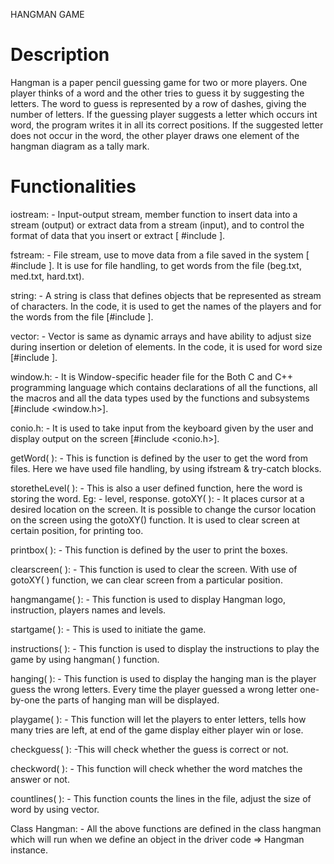 HANGMAN GAME
# Description
Hangman is a paper pencil guessing game for two or more players. One player thinks of a word and the other tries to guess it by suggesting the letters. 
The word to guess is represented by a row of dashes, giving the number of letters. 
If the guessing player suggests a letter which occurs int word, the program writes it in all its correct positions. 
If the suggested letter does not occur in the word, the other player draws one element of the hangman diagram as a tally mark.
# Functionalities
iostream: - Input-output stream, member function to insert data into a stream (output) or extract data from a stream (input), and to control the format of data that you insert or extract [ #include <iostream>]. 

fstream: - File stream, use to move data from a file saved in the system
[ #include <fstream>]. It is use for file handling, to get words from the file (beg.txt, med.txt, hard.txt).

string: - A string is class that defines objects that be represented as stream of characters. In the code, it is used to get the names of the players and for the words from the file [#include <string>].

vector: - Vector is same as dynamic arrays and have ability to adjust size during insertion or deletion of elements. In the code, it is used for word size [#include <vector>].

window.h: - It is Window-specific header file for the Both C and C++ programming language which contains declarations of all the functions, all the macros and all the data types used by the functions and subsystems [#include <window.h>].

conio.h: - It is used to take input from the keyboard given by the user and display output on the screen [#include <conio.h>].

getWord( ): - This is function is defined by the user to get the word from files. Here we have used file handling, by using ifstream & try-catch blocks.

storetheLevel( ): - This is also a user defined function, here the word is storing the word. Eg: - level, response.
gotoXY( ): - It places cursor at a desired location on the screen. It is possible to change the cursor location on the screen using the gotoXY() function. It is used to clear screen at certain position, for printing too.

printbox( ): - This function is defined by the user to print the boxes. 

clearscreen( ): - This function is used to clear the screen. With use of gotoXY( ) function, we can clear screen from a particular position.

hangmangame( ): - This function is used to display Hangman logo, instruction, players names and levels. 

startgame( ): - This is used to initiate the game.

instructions( ): - This function is used to display the instructions to play the game by using hangman( ) function.

hanging( ): - This function is used to display the hanging man is the player guess the wrong letters. Every time the player guessed a wrong letter one-by-one the parts of hanging man will be displayed. 

playgame( ): - This function will let the players to enter letters, tells how many tries are left, at end of the game display either player win or lose.

checkguess( ): -This will check whether the guess is correct or not.

checkword( ): - This function will check whether the word matches the answer or not.

countlines( ): - This function counts the lines in the file, adjust the size of word by using vector. 

Class Hangman: - All the above functions are defined in the class hangman which will run when we define an object in the driver code => Hangman instance.







